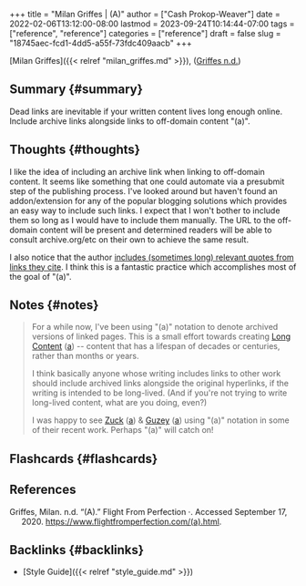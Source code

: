 +++
title = "Milan Griffes | (A)"
author = ["Cash Prokop-Weaver"]
date = 2022-02-06T13:12:00-08:00
lastmod = 2023-09-24T10:14:44-07:00
tags = ["reference", "reference"]
categories = ["reference"]
draft = false
slug = "18745aec-fcd1-4dd5-a55f-73fdc409aacb"
+++

[Milan Griffes]({{< relref "milan_griffes.md" >}}), (<a href="#citeproc_bib_item_1">Griffes n.d.</a>)


## Summary {#summary}

Dead links are inevitable if your written content lives long enough online. Include archive links alongside links to off-domain content "(a)".


## Thoughts {#thoughts}

I like the idea of including an archive link when linking to off-domain content. It seems like something that one could automate via a presubmit step of the publishing process. I've looked around but haven't found an addon/extension for any of the popular blogging solutions which provides an easy way to include such links. I expect that I won't bother to include them so long as I would have to include them manually. The URL to the off-domain content will be present and determined readers will be able to consult archive.org/etc on their own to achieve the same result.

I also notice that the author [includes (sometimes long) relevant quotes from links they cite](https://www.flightfromperfection.com/the-best-explanation-of-modern-monetary-theory.html). I think this is a fantastic practice which accomplishes most of the goal of "(a)".


## Notes {#notes}

> For a while now, I've been using "(a)" notation to denote archived versions of linked pages. This is a small effort towards creating [Long Content](https://www.gwern.net/About#long-content) ([a](https://web.archive.org/web/20190131084052/https://www.gwern.net/About)) -- content that has a lifespan of decades or centuries, rather than months or years.
>
> I think basically anyone whose writing includes links to other work should include archived links alongside the original hyperlinks, if the writing is intended to be long-lived. (And if you're not trying to write long-lived content, what are you doing, even?)
>
> I was happy to see [Zuck](https://www.andzuck.com/people/peoplewhointerestme/) ([a](http://archive.fo/jPk3I)) &amp; [Guzey](https://guzey.com/why-we-underappreciate-technological-progress/) ([a](https://web.archive.org/web/20191013172904/https://guzey.com/why-we-underappreciate-technological-progress/)) using "(a)" notation in some of their recent work. Perhaps "(a)" will catch on!


## Flashcards {#flashcards}

## References

<style>.csl-entry{text-indent: -1.5em; margin-left: 1.5em;}</style><div class="csl-bib-body">
  <div class="csl-entry"><a id="citeproc_bib_item_1"></a>Griffes, Milan. n.d. “(A).” Flight From Perfection ·. Accessed September 17, 2020. <a href="https://www.flightfromperfection.com/(a).html">https://www.flightfromperfection.com/(a).html</a>.</div>
</div>


## Backlinks {#backlinks}

-   [Style Guide]({{< relref "style_guide.md" >}})

